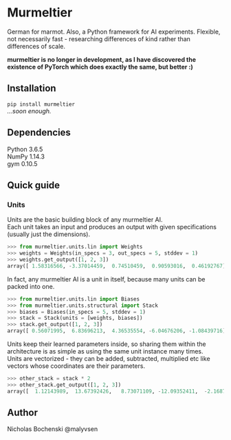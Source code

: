 # Murmeltier
German for marmot. Also, a Python framework for AI experiments. Flexible, not necessarily fast - researching differences of kind rather than differences of scale.

**murmeltier is no longer in development, as I have discovered the existence of PyTorch which does exactly the same, but better :)**

## Installation
`pip install murmeltier`  
*...soon enough.*

## Dependencies
Python 3.6.5  
NumPy 1.14.3  
gym 0.10.5  

## Quick guide
### Units
Units are the basic building block of any murmeltier AI.  
Each unit takes an input and produces an output with given specifications (usually just the dimensions).  
```python
>>> from murmeltier.units.lin import Weights
>>> weights = Weights(in_specs = 3, out_specs = 5, stddev = 1)
>>> weights.get_output([1, 2, 3])
array([ 1.58316566, -3.37014459,  0.74510459,  0.90593016,  0.46192767])
```

In fact, any murmeltier AI is a unit in itself, because many units can be packed into one.  
```python
>>> from murmeltier.units.lin import Biases
>>> from murmeltier.units.structural import Stack
>>> biases = Biases(in_specs = 5, stddev = 1)
>>> stack = Stack(units = [weights, biases])
>>> stack.get_output([1, 2, 3])
array([ 0.56071995,  6.83696213,  4.36535554, -6.04676206, -1.08439716])
```

Units keep their learned parameters inside, so sharing them within the architecture is as simple as using the same unit instance many times.  
Units are vectorized - they can be added, subtracted, multiplied etc like vectors whose coordinates are their parameters.  
```python
>>> other_stack = stack * 2
>>> other_stack.get_output([1, 2, 3])
array([  1.12143989,  13.67392426,   8.73071109, -12.09352411,  -2.16879431])
```

## Author
Nicholas Bochenski @malyvsen
